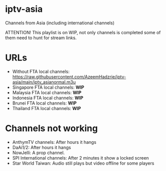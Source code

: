 # iptv-asia
Channels from Asia (including international channels)

ATTENTION! This playlist is on WIP, not only channels is completed some of them need to hunt for stream links.

# URLs

- Without FTA local channels: https://raw.githubusercontent.com/AzeemHadzrie/iptv-asia/main/iptv_asianormal.m3u
- Singapore FTA local channels: **WIP**
- Malaysia FTA local channels: **WIP**
- Indonesia FTA local channels: **WIP**
- Brunei FTA local channels: **WIP**
- Thailand FTA local channels: **WIP**

# Channels not working

- AnthymTV channels: After hours it hangs
- DaAi1/2: After hours it hangs
- NowJelli: A prop channel.
- SPI International channels: After 2 minutes it show a locked screen
- Star World Taiwan: Audio still plays but video offline for some players
